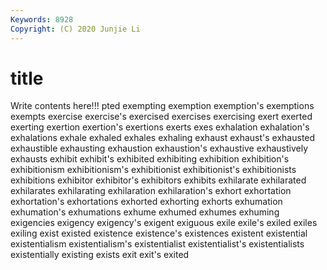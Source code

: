 ```yaml
---
Keywords: 8928
Copyright: (C) 2020 Junjie Li
---
```


# title

Write contents here!!!
pted 
exempting
exemption 
exemption's 
exemptions 
exempts 
exercise 
exercise's 
exercised 
exercises 
exercising 
exert
exerted 
exerting 
exertion 
exertion's 
exertions 
exerts 
exes 
exhalation 
exhalation's 
exhalations
exhale 
exhaled 
exhales 
exhaling 
exhaust 
exhaust's 
exhausted 
exhaustible 
exhausting 
exhaustion
exhaustion's 
exhaustive 
exhaustively 
exhausts 
exhibit 
exhibit's 
exhibited 
exhibiting 
exhibition 
exhibition's
exhibitionism 
exhibitionism's 
exhibitionist 
exhibitionist's 
exhibitionists 
exhibitions 
exhibitor 
exhibitor's 
exhibitors 
exhibits
exhilarate 
exhilarated 
exhilarates 
exhilarating 
exhilaration 
exhilaration's 
exhort 
exhortation 
exhortation's 
exhortations
exhorted 
exhorting 
exhorts 
exhumation 
exhumation's 
exhumations 
exhume 
exhumed 
exhumes 
exhuming
exigencies 
exigency 
exigency's 
exigent 
exiguous 
exile 
exile's 
exiled 
exiles 
exiling
exist 
existed 
existence 
existence's 
existences 
existent 
existential 
existentialism 
existentialism's 
existentialist
existentialist's 
existentialists 
existentially 
existing 
exists 
exit 
exit's 
exited 

